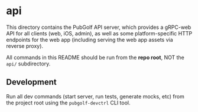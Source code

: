 # api

This directory contains the PubGolf API server, which provides a gRPC-web API for all clients (web, iOS, admin), as well as some platform-specific HTTP endpoints for the web app (including serving the web app assets via reverse proxy).

All commands in this README should be run from the **repo root**, NOT the `api/` subdirectory.

## Development

Run all dev commands (start server, run tests, generate mocks, etc) from the project root using the `pubgolf-devctrl` CLI tool.
